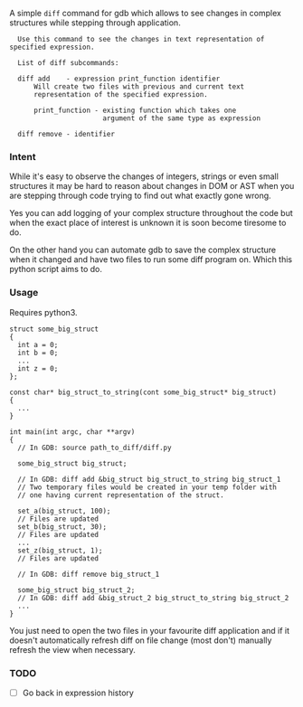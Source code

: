 A simple `diff` command for gdb which allows to see changes in complex structures while stepping through application.

```
  Use this command to see the changes in text representation of specified expression.

  List of diff subcommands:

  diff add    - expression print_function identifier
      Will create two files with previous and current text
      representation of the specified expression.

      print_function - existing function which takes one
                       argument of the same type as expression

  diff remove - identifier
```

### Intent

While it's easy to observe the changes of integers, strings or even small structures it may be hard to reason about changes in DOM or AST when you are stepping through code trying to find out what exactly gone wrong.

Yes you can add logging of your complex structure throughout the code but when the exact place of interest is unknown it is soon become tiresome to do.

On the other hand you can automate gdb to save the complex structure when it changed and have two files to run some diff program on. Which this python script aims to do.

### Usage

Requires python3.

```
struct some_big_struct 
{
  int a = 0;
  int b = 0;
  ...
  int z = 0;
};

const char* big_struct_to_string(cont some_big_struct* big_struct) 
{
  ...
}

int main(int argc, char **argv)
{
  // In GDB: source path_to_diff/diff.py
  
  some_big_struct big_struct;
  
  // In GDB: diff add &big_struct big_struct_to_string big_struct_1
  // Two temporary files would be created in your temp folder with
  // one having current representation of the struct.
  
  set_a(big_struct, 100);
  // Files are updated
  set_b(big_struct, 30);
  // Files are updated
  ...
  set_z(big_struct, 1);
  // Files are updated
  
  // In GDB: diff remove big_struct_1
  
  some_big_struct big_struct_2;
  // In GDB: diff add &big_struct_2 big_struct_to_string big_struct_2
  ...
}

```

You just need to open the two files in your favourite diff application and if it doesn't automatically refresh diff on file change (most don't) manually refresh the view when necessary.

### TODO

- [ ] Go back in expression history
